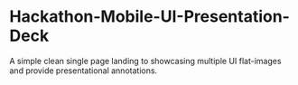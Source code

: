 # Hackathon-Mobile-UI-Presentation-Deck
A simple clean single page landing to showcasing multiple UI flat-images and provide presentational annotations. 
